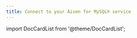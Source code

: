 ```yaml
---
title: Connect to your Aiven for MySQL® service
---
```


import DocCardList from '@theme/DocCardList';

<DocCardList />
